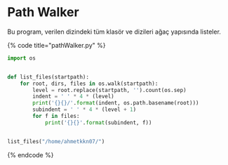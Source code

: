 # Path Walker

Bu program, verilen dizindeki tüm klasör ve dizileri ağaç yapısında listeler.

{% code title="pathWalker.py" %}
```python
import os


def list_files(startpath):
    for root, dirs, files in os.walk(startpath):
        level = root.replace(startpath, '').count(os.sep)
        indent = ' ' * 4 * (level)
        print('{}{}/'.format(indent, os.path.basename(root)))
        subindent = ' ' * 4 * (level + 1)
        for f in files:
            print('{}{}'.format(subindent, f))


list_files("/home/ahmetkkn07/")

```
{% endcode %}
